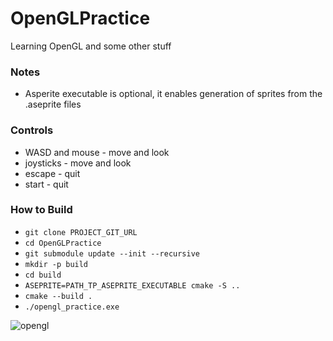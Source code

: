 # OpenGLPractice
Learning OpenGL and some other stuff

### Notes
* Asperite executable is optional, it enables generation of sprites from the .aseprite files

### Controls
* WASD and mouse - move and look
* joysticks - move and look
* escape - quit
* start - quit

### How to Build
* `git clone PROJECT_GIT_URL`
* `cd OpenGLPractice`
* `git submodule update --init --recursive`
* `mkdir -p build`
* `cd build`
* `ASEPRITE=PATH_TP_ASEPRITE_EXECUTABLE cmake -S ..`
* `cmake --build .`
* `./opengl_practice.exe`

![opengl](https://github.com/DebuggerDave/OpenGLPractice/assets/33384202/d0011744-9f23-4b7c-867a-e7431f051615)
